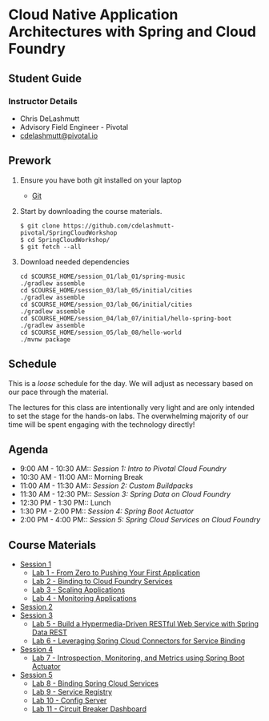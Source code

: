 # Cloud Native Application Architectures with Spring and Cloud Foundry

## Student Guide

### Instructor Details

+ Chris DeLashmutt 
+ Advisory Field Engineer - Pivotal 
+ cdelashmutt@pivotal.io

## Prework

1. Ensure you have both git installed on your laptop
    *  [Git](http://git-scm.com/downloads)  

2. Start by downloading the course materials.  
    ```
    $ git clone https://github.com/cdelashmutt-pivotal/SpringCloudWorkshop
    $ cd SpringCloudWorkshop/
    $ git fetch --all
    ```

3. Download needed dependencies
    ```
    cd $COURSE_HOME/session_01/lab_01/spring-music
    ./gradlew assemble
    cd $COURSE_HOME/session_03/lab_05/initial/cities
    ./gradlew assemble
    cd $COURSE_HOME/session_03/lab_06/initial/cities
    ./gradlew assemble
    cd $COURSE_HOME/session_04/lab_07/initial/hello-spring-boot
    ./gradlew assemble
    cd $COURSE_HOME/session_05/lab_08/hello-world
    ./mvnw package
    ```

## Schedule

This is a _loose_ schedule for the day. We will adjust as necessary based on our pace through the material.

The lectures for this class are intentionally very light and are only intended to set the stage for the hands-on labs.
The overwhelming majority of our time will be spent engaging with the technology directly!


## Agenda

+ 9:00 AM - 10:30 AM:: *Session 1:* _Intro to Pivotal Cloud Foundry_
+ 10:30 AM - 11:00 AM:: Morning Break
+ 11:00 AM - 11:30 AM:: *Session 2:* _Custom Buildpacks_
+ 11:30 AM - 12:30 PM:: *Session 3:*  _Spring Data on Cloud Foundry_
+ 12:30 PM - 1:30 PM:: Lunch
+ 1:30 PM - 2:00 PM:: *Session 4:* _Spring Boot Actuator_
+ 2:00 PM - 4:00 PM:: *Session 5:* _Spring Cloud Services on Cloud Foundry_

## Course Materials

* [Session 1](session_01/Session_01.pdf)
  * [Lab 1 - From Zero to Pushing Your First Application](session_01/lab_01/lab_01.adoc)
  * [Lab 2 - Binding to Cloud Foundry Services](session_01/lab_02/lab_02.adoc)
  * [Lab 3 - Scaling Applications](session_01/lab_03/lab_03.adoc)
  * [Lab 4 - Monitoring Applications](session_01/lab_04/lab_04.adoc)
* [Session 2](session_02/Session_02.pdf)
* [Session 3](session_03/session_03.pdf)
  * [Lab 5 - Build a Hypermedia-Driven RESTful Web Service with Spring Data REST](session_03/lab_05/lab_05.adoc)
  * [Lab 6 - Leveraging Spring Cloud Connectors for Service Binding](session_03/lab_06/lab_06.adoc)
* [Session 4](session_04/Session_04.pdf)
  * [Lab 7 - Introspection, Monitoring, and Metrics using Spring Boot Actuator](session_04/lab_07/lab_07.md)
* [Session 5](session_05/Session_05.pdf)
  * [Lab 8 - Binding Spring Cloud Services](session_05/lab_08/lab_08.adoc)
  * [Lab 9 - Service Registry](session_05/lab_09/lab_09.adoc)
  * [Lab 10 - Config Server](session_05/lab_10/lab_10.adoc)
  * [Lab 11 - Circuit Breaker Dashboard](session_05/lab_11/lab_11.adoc)


